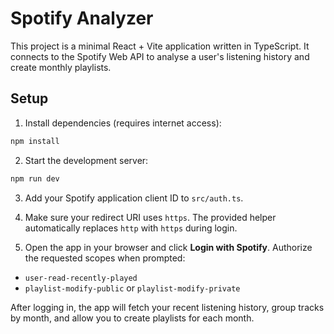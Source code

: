 # Spotify Analyzer

This project is a minimal React + Vite application written in TypeScript. It connects to the Spotify Web API to analyse a user's listening history and create monthly playlists.

## Setup

1. Install dependencies (requires internet access):

```bash
npm install
```

2. Start the development server:

```bash
npm run dev
```

3. Add your Spotify application client ID to `src/auth.ts`.

4. Make sure your redirect URI uses `https`. The provided helper automatically replaces `http` with `https` during login.

5. Open the app in your browser and click **Login with Spotify**. Authorize the requested scopes when prompted:


- `user-read-recently-played`
- `playlist-modify-public` or `playlist-modify-private`

After logging in, the app will fetch your recent listening history, group tracks by month, and allow you to create playlists for each month.
